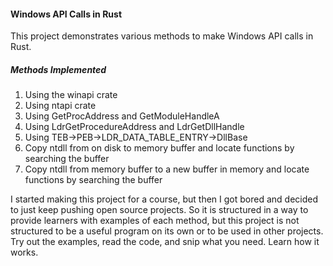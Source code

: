 #### Windows API Calls in Rust

This project demonstrates various methods to make Windows API calls in Rust. 

##### Methods Implemented

1. Using the winapi crate
2. Using ntapi crate 
3. Using GetProcAddress and GetModuleHandleA 
4. Using LdrGetProcedureAddress and LdrGetDllHandle 
5. Using TEB->PEB->LDR_DATA_TABLE_ENTRY->DllBase 
6. Copy ntdll from on disk to memory buffer and locate functions by searching the buffer
7. Copy ntdll from memory buffer to a new buffer in memory and locate functions by searching the buffer

I started making this project for a course, but then I got bored and decided to just keep pushing open source projects. So it is structured in a way to provide learners with examples of each method, but this project is not structured to be a useful program on its own or to be used in other projects. Try out the examples, read the code, and snip what you need. Learn how it works.
